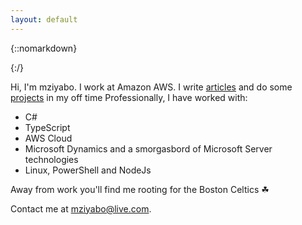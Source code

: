 ```yaml
---
layout: default
---
```


<div class="pretty-links">

<div class="lead lead-about">
</div>

{::nomarkdown} 
<figure class="site-profile">
    <!-- <img src="{{ site.baseurl }}/assets/img/profile.png"> -->
</figure>
{:/}

Hi, I'm mziyabo. I work at Amazon AWS. 
I write [articles](/articles) and do some [projects](/projects) in my off time
Professionally, I have worked with:
- C#
- TypeScript
- AWS Cloud
- Microsoft Dynamics and a smorgasbord of Microsoft Server technologies
- Linux, PowerShell and NodeJs

Away from work you'll find me rooting for the Boston Celtics ☘

Contact me at mziyabo@live.com.

</div>